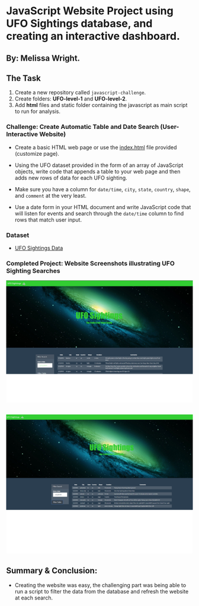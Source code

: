 # JavaScript Website Project using UFO Sightings database, and creating an interactive dashboard. 
By: Melissa Wright. 
-------
## The Task
 
1. Create a new repository  called `javascript-challenge`.  
2. Create folders: **UFO-level-1** and **UFO-level-2**.
3. Add **html** files and static folder containing the javascript as main script to run for analysis.

### Challenge: Create Automatic Table and Date Search (User-Interactive Website)

* Create a basic HTML web page or use the [index.html](StarterCode/index.html) file provided (customize page).
* Using the UFO dataset provided in the form of an array of JavaScript objects, write code that appends a table to your web page and then adds new rows of data for each UFO sighting.
* Make sure you have a column for `date/time`, `city`, `state`, `country`, `shape`, and `comment` at the very least.

* Use a date form in your HTML document and write JavaScript code that will listen for events and search through the `date/time` column to find rows that match user input.
 
### Dataset

* [UFO Sightings Data](StarterCode/static/js/data.js)

 ### Completed Project: Website Screenshots illustrating UFO Sighting Searches

![website](Images/website_page.png)

![search](Images/filtered_search.png) 
--
## Summary & Conclusion: 
* Creating the website was easy, the challenging part was being able to run a script to filter the data from the database and refresh the website at each search. 
 
